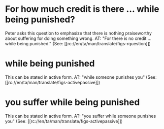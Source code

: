 # For how much credit is there ... while being punished?

Peter asks this question to emphasize that there is nothing praiseworthy about suffering for doing something wrong. AT: "For there is no credit ... while being punished." (See: [[rc://en/ta/man/translate/figs-rquestion]])

# while being punished

This can be stated in active form. AT: "while someone punishes you" (See: [[rc://en/ta/man/translate/figs-activepassive]])

# you suffer while being punished

This can be stated in active form. AT: "you suffer while someone punishes you" (See: [[rc://en/ta/man/translate/figs-activepassive]])

